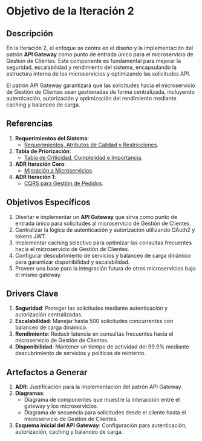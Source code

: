 # Objetivo de la Iteración 2

## Descripción
En la Iteración 2, el enfoque se centra en el diseño y la implementación del patrón **API Gateway** como punto de entrada único para el microservicio de Gestión de Clientes. Este componente es fundamental para mejorar la seguridad, escalabilidad y rendimiento del sistema, encapsulando la estructura interna de los microservicios y optimizando las solicitudes API.

El patrón API Gateway garantizará que las solicitudes hacia el microservicio de Gestión de Clientes sean gestionadas de forma centralizada, incluyendo autenticación, autorización y optimización del rendimiento mediante caching y balanceo de carga.

## Referencias
1. **Requerimientos del Sistema**:  
   - [Requerimientos, Atributos de Calidad y Restricciones](../../Doumentacion_Inicial/Requerimientos_Atributos_Calidad_Restricciones.md). 
2. **Tabla de Priorización**:  
   - [Tabla de Criticidad, Complejidad e Importancia](../../Doumentacion_Inicial/Tabala_Requerimientos_Atributos.md).
3. **ADR Iteración Cero**:  
   - [Migración a Microservicios](../Iteracion_0/ADR_Iteracion_0.md).
4. **ADR Iteración 1**:  
   - [CQRS para Gestión de Pedidos](../Iteracion_1/ADR_Iteracion_1.md).

## Objetivos Específicos
1. Diseñar e implementar un **API Gateway** que sirva como punto de entrada único para solicitudes al microservicio de Gestión de Clientes.
2. Centralizar la lógica de autenticación y autorización utilizando OAuth2 y tokens JWT.
3. Implementar caching selectivo para optimizar las consultas frecuentes hacia el microservicio de Gestión de Clientes.
4. Configurar descubrimiento de servicios y balanceo de carga dinámico para garantizar disponibilidad y escalabilidad.
5. Proveer una base para la integración futura de otros microservicios bajo el mismo gateway.

## Drivers Clave
1. **Seguridad**: Proteger las solicitudes mediante autenticación y autorización centralizadas.
2. **Escalabilidad**: Manejar hasta 500 solicitudes concurrentes con balanceo de carga dinámico.
3. **Rendimiento**: Reducir latencia en consultas frecuentes hacia el microservicio de Gestión de Clientes.
4. **Disponibilidad**: Mantener un tiempo de actividad del 99.9% mediante descubrimiento de servicios y políticas de reintento.

## Artefactos a Generar
1. **ADR**: Justificación para la implementación del patrón API Gateway.  
2. **Diagramas**:
   - Diagrama de componentes que muestre la interacción entre el gateway y los microservicios.  
   - Diagrama de secuencia para solicitudes desde el cliente hasta el microservicio de Gestión de Clientes.  
3. **Esquema inicial del API Gateway**: Configuración para autenticación, autorización, caching y balanceo de carga.  
